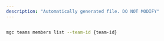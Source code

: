 ```yaml
---
description: "Automatically generated file. DO NOT MODIFY"
---
```


```bash

mgc teams members list --team-id {team-id}

```